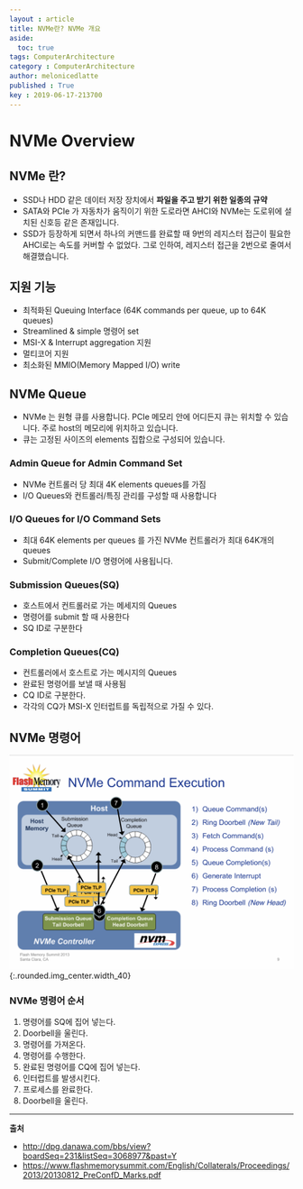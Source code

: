 ```yaml
---
layout : article
title: NVMe란? NVMe 개요
aside:
  toc: true
tags: ComputerArchitecture
category : ComputerArchitecture
author: melonicedlatte
published : True
key : 2019-06-17-213700
---
```


# NVMe Overview
## NVMe 란?
- SSD나 HDD 같은 데이터 저장 장치에서 **파일을 주고 받기 위한 일종의 규약**
- SATA와 PCIe 가 자동차가 움직이기 위한 도로라면 AHCI와 NVMe는 도로위에 설치된 신호등 같은 존재입니다.
- SSD가 등장하게 되면서 하나의 커맨드를 완료할 때 9번의 레지스터 접근이 필요한 AHCI로는 속도를 커버할 수 없었다. 그로 인하여, 레지스터 접근을 2번으로 줄여서 해결했습니다.

## 지원 기능
- 최적화된 Queuing Interface (64K commands per queue, up to 64K queues)
- Streamlined & simple 명령어 set
- MSI-X & Interrupt aggregation 지원
- 멀티코어 지원
- 최소화된 MMIO(Memory Mapped I/O) write 

## NVMe Queue
- NVMe 는 원형 큐를 사용합니다. PCIe 메모리 안에 어디든지 큐는 위치할 수 있습니다. 주로 host의 메모리에 위치하고 있습니다. 
- 큐는 고정된 사이즈의 elements 집합으로 구성되어 있습니다.

### Admin Queue for Admin Command Set
- NVMe 컨트롤러 당 최대 4K elements queues를 가짐
- I/O Queues와 컨트롤러/특징 관리를 구성할 때 사용합니다

### I/O Queues for I/O Command Sets
- 최대 64K elements per queues 를 가진 NVMe 컨트롤러가 최대 64K개의 queues
- Submit/Complete I/O 명령어에 사용됩니다. 

### Submission Queues(SQ)
- 호스트에서 컨트롤러로 가는 메세지의 Queues
- 명령어를 submit 할 때 사용한다
- SQ ID로 구분한다

### Completion Queues(CQ)
- 컨트롤러에서 호스트로 가는 메시지의 Queues
- 완료된 명령어를 보낼 때 사용됨
- CQ ID로 구분한다. 
- 각각의 CQ가 MSI-X 인터럽트를 독립적으로 가질 수 있다. 

## NVMe 명령어
![image](/assets/images/201906/CB222455-31CE-43D6-B0D8-0025996984CD.jpeg) 
{:.rounded.img_center.width_40} 

### NVMe 명령어 순서
1. 명령어를 SQ에 집어 넣는다.
2. Doorbell을 울린다.
3. 명령어를 가져온다.
4. 명령어를 수행한다.
5. 완료된 명령어를 CQ에 집어 넣는다.
6. 인터럽트를 발생시킨다.
7. 프로세스를 완료한다.
8. Doorbell을 울린다.



<hr>

**출처**
- http://dpg.danawa.com/bbs/view?boardSeq=231&listSeq=3068977&past=Y
- https://www.flashmemorysummit.com/English/Collaterals/Proceedings/2013/20130812_PreConfD_Marks.pdf
